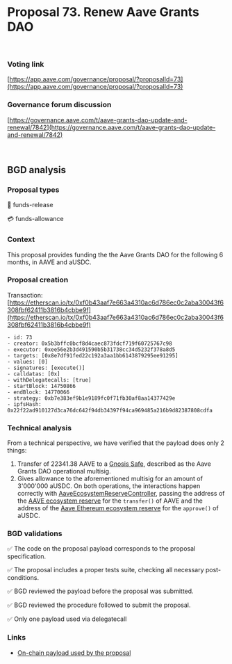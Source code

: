 # Proposal 73. Renew Aave Grants DAO

<br>

### Voting link
[https://app.aave.com/governance/proposal/?proposalId=73](https://app.aave.com/governance/proposal/?proposalId=73)

### Governance forum discussion
[https://governance.aave.com/t/aave-grants-dao-update-and-renewal/7842](https://governance.aave.com/t/aave-grants-dao-update-and-renewal/7842)

<br>

## BGD analysis

### Proposal types

:money_with_wings: funds-release

:credit_card: funds-allowance

### Context
This proposal provides funding the the Aave Grants DAO for the following 6 months, in AAVE and aUSDC. 

### Proposal creation
Transaction: [https://etherscan.io/tx/0xf0b43aaf7e663a4310ac6d786ec0c2aba30043f6308fbf62411b3816b4cbbe9f](https://etherscan.io/tx/0xf0b43aaf7e663a4310ac6d786ec0c2aba30043f6308fbf62411b3816b4cbbe9f)

```
- id: 73
- creator: 0x5b3bffc0bcf8d4caec873fdcf719f60725767c98
- executor: 0xee56e2b3d491590b5b31738cc34d5232f378a8d5
- targets: [0x8e7df91fed22c192a3aa1bb6143879295ee91295]
- values: [0]
- signatures: [execute()]
- calldatas: [0x]
- withDelegatecalls: [true]
- startBlock: 14750866
- endBlock: 14770066
- strategy: 0xb7e383ef9b1e9189fc0f71fb30af8aa14377429e
- ipfsHash: 0x22f22ad910127d3ca76dc642f94db34397f94ca969485a216b9d82387808cdfa
```

### Technical analysis
From a technical perspective, we have verified that the payload does only 2 things:
1. Transfer of 22341.38 AAVE to a [Gnosis Safe](https://etherscan.io/address/0x89C51828427F70D77875C6747759fB17Ba10Ceb0), described as the Aave Grants DAO operational multisig.
2. Gives allowance to the aforementioned multisig for an amount of 3'000'000 aUSDC.
On both operations, the interactions happen correctly with [AaveEcosystemReserveController](https://etherscan.io/address/0x3d569673dAa0575c936c7c67c4E6AedA69CC630C#code), passing the address of the [AAVE ecosystem reserve](https://etherscan.io/address/0x25F2226B597E8F9514B3F68F00f494cF4f286491#code) for the `transfer()` of AAVE and the address of the [Aave Ethereum ecosystem reserve](https://etherscan.io/address/0x464C71f6c2F760DdA6093dCB91C24c39e5d6e18c#code) for the `approve()` of aUSDC.

### BGD validations

:white_check_mark: The code on the proposal payload corresponds to the proposal specification.

:white_check_mark: The proposal includes a proper tests suite, checking all necessary post-conditions.

:white_check_mark: BGD reviewed the payload before the proposal was submitted.

:white_check_mark: BGD reviewed the procedure followed to submit the proposal.

:white_check_mark: Only one payload used via delegatecall

### Links
- [On-chain payload used by the proposal](https://etherscan.io/address/0x8E7DF91fEd22C192a3aA1BB6143879295EE91295#code)